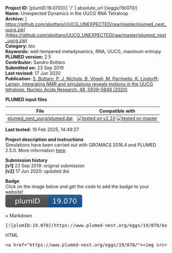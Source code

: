 **Project ID:** [plumID:19.070]({{ '/' | absolute_url }}eggs/19/070/)  
**Name:**  Unexpected Dynamics in the UUCG RNA Tetraloop  
**Archive:** [ https://github.com/sbottaro/UUCG_UNEXPECTED/raw/master/plumed_nest_uucg.zip](https://github.com/sbottaro/UUCG_UNEXPECTED/raw/master/plumed_nest_uucg.zip)  
**Category:**  bio  
**Keywords:**  well-tempered metadynamics, RNA, UUCG, maximum entropy  
**PLUMED version:**  2.5  
**Contributor:**  Sandro Bottaro  
**Submitted on:** 23 Sep 2019  
**Last revised:** 17 Jun 2020  
**Publication:** [S. Bottaro, P. J. Nichols, B. Vögeli, M. Parrinello, K. Lindorff-Larsen, Integrating NMR and simulations reveals motions in the UUCG tetraloop. Nucleic Acids Research. 48, 5839–5848 (2020)](http://dx.doi.org/10.1093/nar/gkaa399)  
  
**PLUMED input files**  
  
| File     | Compatible with |  
|:--------:|:--------:|  
| [plumed_nest_uucg/plumed.dat](./data/plumed_nest_uucg/plumed.dat.md) |  [![tested on v2.10](https://img.shields.io/badge/v2.10-passing-green.svg)](data/plumed_nest_uucg/plumed.dat.plumed.stderr) [![tested on master](https://img.shields.io/badge/master-passing-green.svg)](data/plumed_nest_uucg/plumed.dat.plumed_master.stderr) |  
  
**Last tested:**  19 Feb 2025, 14:49:27
  
**Project description and instructions**  
Simulations have been carried out with GROMACS 2016.4 and PLUMED 2.5.0. More information [here](https://www.biorxiv.org/content/10.1101/690412v2). 

  
**Submission history**  
**[v1]** 23 Sep 2019: original submission  
**[v2]** 17 Jun 2020: updated doi  
  
**Badge**  
Click on the image below and get the code to add the badge to your website!  
<img src="./badge.svg" alt="plumeDnest:19.070" id="myBtn" class="badge">
<div id="myModal" class="modal">
  <div class="modal-content">
    <span class="close">&times;</span>
    Markdown<pre>[![plumID:19.070](https://www.plumed-nest.org/eggs/19/070/badge.svg)](https://www.plumed-nest.org/eggs/19/070/)</pre>
    HTML<pre>&lt;a href="https://www.plumed-nest.org/eggs/19/070/"&gt;&lt;img src="https://www.plumed-nest.org/eggs/19/070/badge.svg" alt="plumID:19.070"&gt;&lt;/a&gt;</pre>
  </div>
</div>
